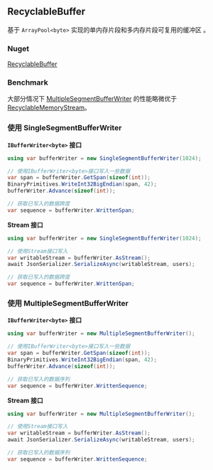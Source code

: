 ## RecyclableBuffer
基于 `ArrayPool<byte>` 实现的单内存片段和多内存片段可复用的缓冲区 。

### Nuget
[RecyclableBuffer](https://www.nuget.org/packages/RecyclableBuffer/)

### Benchmark
大部分情况下 [MultipleSegmentBufferWriter](https://github.com/xljiulang/RecyclableBuffer/blob/master/RecyclableBuffer.Benchmarks/RecyclableBuffer.Benchmarks.BuffersBenchmark-report-github.md) 的性能略微优于 [RecyclableMemoryStream](https://github.com/microsoft/Microsoft.IO.RecyclableMemoryStream)。


### 使用 SingleSegmentBufferWriter

**`IBufferWriter<byte>` 接口**
```c#
using var bufferWriter = new SingleSegmentBufferWriter(1024);

// 使用IBufferWriter<byte>接口写入一些数据
var span = bufferWriter.GetSpan(sizeof(int));
BinaryPrimitives.WriteInt32BigEndian(span, 42);
bufferWriter.Advance(sizeof(int));

// 获取已写入的数据跨度
var sequence = bufferWriter.WrittenSpan;
```
 
**Stream 接口**
```c#
using var bufferWriter = new SingleSegmentBufferWriter(1024);

// 使用Stream接口写入
var writableStream = bufferWriter.AsStream();
await JsonSerializer.SerializeAsync(writableStream, users);

// 获取已写入的数据跨度
var sequence = bufferWriter.WrittenSpan;

```


### 使用 MultipleSegmentBufferWriter

**`IBufferWriter<byte>` 接口**
```c#
using var bufferWriter = new MultipleSegmentBufferWriter();

// 使用IBufferWriter<byte>接口写入一些数据
var span = bufferWriter.GetSpan(sizeof(int));
BinaryPrimitives.WriteInt32BigEndian(span, 42);
bufferWriter.Advance(sizeof(int));

// 获取已写入的数据序列
var sequence = bufferWriter.WrittenSequence;
```
 
**Stream 接口**
```c#
using var bufferWriter = new MultipleSegmentBufferWriter();

// 使用Stream接口写入
var writableStream = bufferWriter.AsStream();
await JsonSerializer.SerializeAsync(writableStream, users);

// 获取已写入的数据序列
var sequence = bufferWriter.WrittenSequence;

```